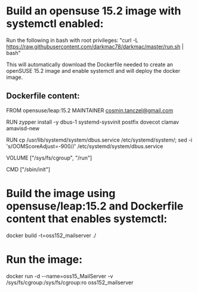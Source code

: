 # Build an opensuse 15.2 image with systemctl enabled:

Run the following in bash with root privileges: 
"curl -L https://raw.githubusercontent.com/darkmac78/darkmac/master/run.sh | bash"

This will automatically download the Dockerfile needed to create an openSUSE 15.2 image and enable systemctl and will deploy the docker image.

## Dockerfile content:

FROM opensuse/leap:15.2
MAINTAINER cosmin.tanczel@gmail.com

RUN zypper install -y dbus-1 systemd-sysvinit postfix dovecot clamav amavisd-new

RUN cp /usr/lib/systemd/system/dbus.service /etc/systemd/system/; sed -i 's/OOMScoreAdjust=-900//' /etc/systemd/system/dbus.service

VOLUME ["/sys/fs/cgroup", "/run"]

CMD ["/sbin/init"]

# Build the image using opensuse/leap:15.2 and Dockerfile content that enables systemctl:
docker build -t=oss152_mailserver ./
# Run the image:
docker run -d --name=oss15_MailServer -v /sys/fs/cgroup:/sys/fs/cgroup:ro oss152_mailserver
